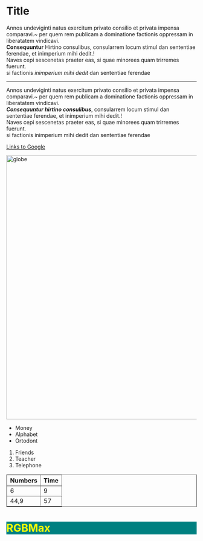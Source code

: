 <!DOCTYPE html>
<html lang="en">
<head>
    <meta charset="UTF-8">
    <meta http-equiv="X-UA-Compatible" content="IE=edge">
    <meta name="viewport" content="width=device-width, initial-scale=1.0">
    
</head>
<body> 
    <h1>Title</h1>
    <p>Annos undeviginti natus exercitum privato consilio et privata impensa comparavi.~ per quem rem
publicam a dominatione factionis oppressam in liberatatem vindicavi. <br>
    <b>Consequuntur</b> Hirtino consulibus, consularrem locum stimul
dan sententiae ferendae, et inimperium mihi dedit.!<br>
    Naves cepi sescenetas praeter eas, si quae minorees quam trirremes fuerunt. <br>
    si factionis <i> inimperium mihi dedit</i> dan sententiae ferendae
    </p>
    <hr>
     <p>Annos undeviginti natus exercitum privato consilio et privata impensa comparavi.~ per quem rem
publicam a dominatione factionis oppressam in liberatatem vindicavi. <br>
    <b><i>Consequuntur hirtino consulibus</i></b>, consularrem locum stimul
dan sententiae ferendae, et inimperium mihi dedit.!<br>
    Naves cepi sescenetas praeter eas, si quae minorees quam trirremes fuerunt. <br>
    si factionis inimperium mihi dedit dan sententiae ferendae

<a href="https://www.google.com"> Links to Google</a>

<img src="https://vividmaps.com/wp-content/uploads/2023/03/world-globe.jpg" alt="globe" height="700px" width="550px">

<script src="source.js"></script>    
</body>
</html>






<!DOCTYPE html>
<html lang="en">
<head>
    <meta charset="UTF-8">
    <meta http-equiv="X-UA-Compatible" content="IE=edge">
    <meta name="viewport" content="width=device-width, initial-scale=1.0">

</head>
<body> 
    <!--List-->
<ul>
    <li>Money</li>
    <li>Alphabet</li>
    <li>Ortodont</li>
</ul>


<ol>
   <li>Friends</li>
   <li>Teacher</li>
   <li>Telephone</li>
</ol>

<!--Table-->
<table border="">
    <tr>
       <th>Numbers</th>
       <th>Time</th>
    </tr>
    <tr>
        <td> 6</td>
        <td> 9</td>
    </tr>
    <tr>
        <td> 44,9</td>
        <td> 57</td>
    </tr>
    </table>


<h1 style="background-color: rgb(0, 128,128);color: #ffff00;">RGBMax</h1>

</body>
</html>





